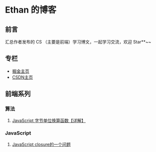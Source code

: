 # Ethan 的博客

## 前言

汇总作者发布的 CS （主要是前端）学习博文，一起学习交流，欢迎 Star**~~

## 专栏

- [掘金主页](https://juejin.im/user/586232a4ac502e00673f8060)
- [CSDN主页](https://blog.csdn.net/tangxiaolang101)

## 前端系列

### 算法

1. [JavaScript 字节单位换算函数【详解】](https://github.com/tangxiaolang101/EthanBlog/issues/1)

### JavaScript

1. [JavaScript closure的一个问题](https://github.com/tangxiaolang101/EthanBlog/issues/2)

